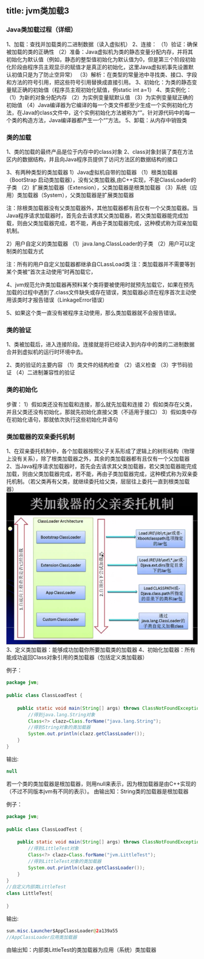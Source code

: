 title: jvm类加载3
---
### Java类加载过程（详细）
1、加载：查找并加载类的二进制数据（读入虚拟机）
2、连接：
（1）验证：确保被加载的类的正确性
（2）准备：Java虚拟机为类的静态变量分配内存，并将其初始化为默认值（例如，静态的整型值初始化为默认值为0，但是第三个阶段初始化阶段由程序员主观显示的赋值才是真正的初始化，这里Java虚拟机事先设置默认初值只是为了防止空异常）
（3）解析：在类型的常量池中寻找类、接口、字段和方法的符号引用，把这些符号引用替换成直接引用。
3、初始化：为类的静态变量赋正确的初始值（程序员主观初始化赋值，例static int a=1）
4、类实例化：
（1）为新的对象分配内存
（2）为实例变量赋默认值
（3）为实例变量赋正确的初始值
（4）Java编译器为它编译的每一个类文件都至少生成一个实例初始化方法，在Java的class文件中，这个实例初始化方法被称为“<init>”。针对源代码中的每一个类的构造方法，Java编译器都产生一个“<init>”方法。
5、卸载：从内存中销毁类

### 类的加载
1、类的加载的最终产品是位于内存中的class对象
2、class对象封装了类在方法区内的数据结构，并且向Java程序员提供了访问方法区的数据结构的接口

3、有两种类型的类加载器
1）Java虚拟机自带的加载器
（1）根类加载器（BootStrap 启动类加载器），没有父类加载器,由C++实现，不是ClassLoader的子类
（2）扩展类加载器（Extension），父类加载器是根类加载器
（3）系统（应用）类加载器（System），父类加载器是扩展类加载器

注：除根类加载器没有父类加载器外，其他加载器都有且仅有一个父类加载器。当Java程序请求加载器时，首先会去请求其父类加载器，若父类加载器能完成加载，则由父类加载器完成，若不能，再由子类加载器完成，这种模式称为双亲加载机制。

2）用户自定义的类加载器
（1）java.lang.ClassLoader的子类
（2）用户可以定制类的加载方式

注：所有的用户自定义加载器都继承自CLassLoad类
注：类加载器并不需要等到某个类被“首次主动使用”时再加载它，

4、jvm规范允许类加载器再预料某个类将要被使用时就预先加载它，如果在预先加载的过程中遇到了.class文件缺失或存在错误，类加载器必须在程序首次主动使用该类时才报告错误（LinkageError错误）

5、如果这个类一直没有被程序主动使用，那么类加载器就不会报告错误。

### 类的验证
1、类被加载后，进入连接阶段。连接就是将已经读入到内存中的类的二进制数据合并到虚拟机的运行时环境中去。

2、类的验证的主要内容
（1）类文件的结构检查
（2）语义检查
（3）字节码验证
（4）二进制兼容性的验证

### 类的初始化
步骤：
1）假如类还没有加载和连接，那么就先加载和连接
2）假如类存在父类，并且父类还没有初始化，那就先初始化直接父类（不适用于接口）
3）假如类中存在初始化语句，那就依次执行这些初始化并语句  

### 类加载器的双亲委托机制
1、在双亲委托机制中，各个加载器按照父子关系形成了逻辑上的树形结构（物理上没有关系），除了根类加载器之外，其余的类加载器都有且仅有一个父加载器
2、当Java程序请求加载器时，首先会去请求其父类加载器，若父类加载器能完成加载，则由父类加载器完成，若不能，再由子类加载器完成，这种模式称为双亲委托机制。（若父类再有父类，就继续委托给父类，层层往上委托一直到根类加载器）
![Image text](https://github.com/Tingzi123/blog/blob/master/_posts/picture/jvmclassload1.png?raw=true)
3、定义类加载器：能够成功加载你所要加载类的加载器
4、初始化加载器：所有能成功返回Class对象引用的类加载器（包括定义类加载器）

例子：
```java
package jvm;

public class ClassLoadTest {

	public static void main(String[] args) throws ClassNotFoundException {
		//得到java.lang.String对象
		Class<?> clazz=Class.forName("java.lang.String");
		//得到String对象的类加载器
		System.out.println(clazz.getClassLoader());
	}
}
```
输出:
```java
null
```
若一个类的类加载器是根加载器，则用null来表示，因为根加载器是由C++实现的（不过不同版本jvm有不同的表示）。
由输出知：String类的加载器是根加载器

例子：
```java
package jvm;

public class ClassLoadTest {

	public static void main(String[] args) throws ClassNotFoundException {
		//得到LittleTest对象
		Class<?> clazz=Class.forName("jvm.LittleTest");
		//得到LittleTest对象的类加载器
		System.out.println(clazz.getClassLoader());
	}
}
//自定义内部类LittleTest
class LittleTest{
	
}
```
输出:
```java
sun.misc.Launcher$AppClassLoader@2a139a55
//AppClassLoader应用类加载器
```
由输出知：内部类LittleTest的类加载器为应用（系统）类加载器